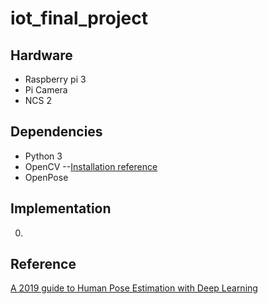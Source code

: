 # iot_final_project

## Hardware
* Raspberry pi 3
* Pi Camera
* NCS 2

## Dependencies
* Python 3
* OpenCV --[Installation reference](https://medium.com/@lin7lic/%E5%9C%A8raspberry-pi-3-%E5%AE%89%E8%A3%9Dpython-3-opencv-34c9740d78e4)
* OpenPose

## Implementation
0.

## Reference
[A 2019 guide to Human Pose Estimation with Deep Learning](https://nanonets.com/blog/human-pose-estimation-2d-guide/)
